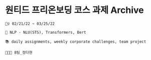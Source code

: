 # 원티드 프리온보딩 코스 과제 Archive



    🏃‍♀️ 02/21/22 ~ 03/25/22 

    📕 NLP - NLU(STS), Transformers, Bert
    
    📚 daily assignments, weekly corporate challenges, team project

    👩🏻‍💻 8팀_정다현

